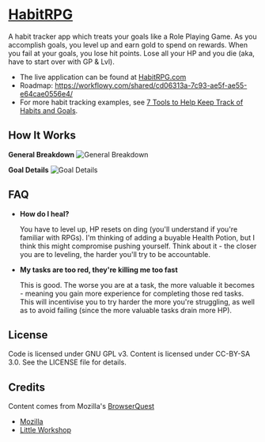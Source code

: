 [HabitRPG](http://habitrpg.com)
============

A habit tracker app which treats your goals like a Role Playing Game.  As you accomplish goals, you level up and earn gold to spend on rewards. When you fail at your goals, you lose hit points. Lose all your HP and you die (aka, have to start over with GP & Lvl).

* The live application can be found at [HabitRPG.com](http://habitrpg.com)
* Roadmap: https://workflowy.com/shared/cd06313a-7c93-ae5f-ae55-e64cae0556e4/
* For more habit tracking examples, see [7 Tools to Help Keep Track of Habits and Goals](http://www.lifehack.org/articles/technology/7-tools-to-help-keep-track-of-habits-and-goals.html).


How It Works
-------
**General Breakdown**
![General Breakdown](https://img.skitch.com/20120607-esscyibxfqqwqybsrcxwhhh5a8.jpg "General Breakdown")

**Goal Details**
![Goal Details](https://img.skitch.com/20120607-mphu3r65tdrs2gpyx3wjm3hn4s.jpg "Goal Details")

FAQ
-------
* **How do I heal?**

  You have to level up, HP resets on ding (you'll understand if you're familiar with RPGs). I'm thinking of adding a buyable Health Potion, but I think this might compromise pushing yourself. Think about it - the closer you are to leveling, the harder you'll try to be accountable. 
  
* **My tasks are too red, they're killing me too fast**
  
  This is good. The worse you are at a task, the more valuable it becomes - meaning you gain more experience for completing those red tasks. This will incentivise you to try harder the more you're struggling, as well as to avoid failing (since the more valuable tasks drain more HP).

License
-------
Code is licensed under GNU GPL v3. Content is licensed under CC-BY-SA 3.0.
See the LICENSE file for details.


Credits
-------
Content comes from Mozilla's [BrowserQuest](http://browserquest.mozilla.org/) 

* [Mozilla](http://mozilla.org)
* [Little Workshop](http://www.littleworkshop.fr)